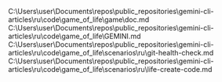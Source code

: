 C:\Users\user\Documents\repos\public_repositories\gemini-cli-articles\ru\code\game_of_life\game\doc.md
C:\Users\user\Documents\repos\public_repositories\gemini-cli-articles\ru\code\game_of_life\GEMINI.md
C:\Users\user\Documents\repos\public_repositories\gemini-cli-articles\ru\code\game_of_life\scenarios\ru\git-health-check.md
C:\Users\user\Documents\repos\public_repositories\gemini-cli-articles\ru\code\game_of_life\scenarios\ru\life-create-code.md